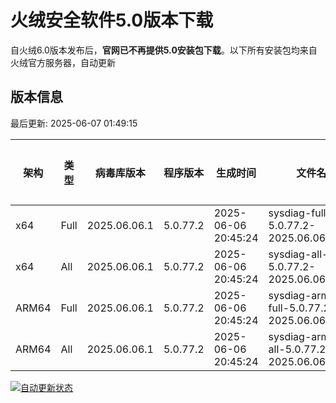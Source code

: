 # 火绒安全软件5.0版本下载 

自火绒6.0版本发布后，**官网已不再提供5.0安装包下载**。以下所有安装包均来自火绒官方服务器，自动更新

<!-- TABLE_START -->

## 版本信息

最后更新: 2025-06-07 01:49:15

| 架构    | 类型   | 病毒库版本 | 程序版本  | 生成时间 | 文件名 | 大小 | 下载链接    |
|---------|-------|------------|----------|----------|--------|------|----------|
| x64     | Full | 2025.06.06.1 | 5.0.77.2 | 2025-06-06 20:45:24 | sysdiag-full-5.0.77.2-2025.06.06.1.exe | 27.82M | [下载](https://down-tencent.huorong.cn/sysdiag-full-5.0.77.2-2025.06.06.1.exe) |
| x64     | All  | 2025.06.06.1 | 5.0.77.2 | 2025-06-06 20:45:24 | sysdiag-all-5.0.77.2-2025.06.06.1.exe | 27.82M | [下载](https://down-tencent.huorong.cn/sysdiag-all-5.0.77.2-2025.06.06.1.exe) |
| ARM64   | Full | 2025.06.06.1 | 5.0.77.2 | 2025-06-06 20:45:24 | sysdiag-arm64-full-5.0.77.2-2025.06.06.1.exe | 27.54M | [下载](https://down-tencent.huorong.cn/sysdiag-arm64-full-5.0.77.2-2025.06.06.1.exe) |
| ARM64   | All  | 2025.06.06.1 | 5.0.77.2 | 2025-06-06 20:45:24 | sysdiag-arm64-all-5.0.77.2-2025.06.06.1.exe | 27.54M | [下载](https://down-tencent.huorong.cn/sysdiag-arm64-all-5.0.77.2-2025.06.06.1.exe) |

<!-- TABLE_END -->

[![自动更新状态](https://github.com/J54264/Huorong-Version/actions/workflows/update.yml/badge.svg)](https://github.com/J54264/Huorong-Version/actions)
